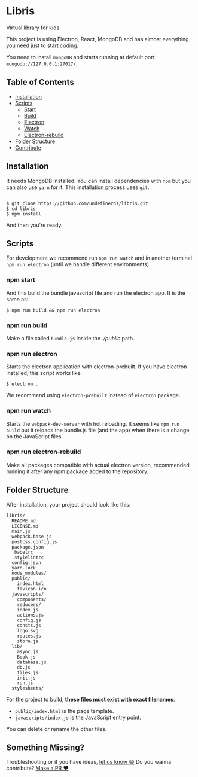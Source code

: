 # Libris

Virtual library for kids.

This project is using Electron, React, MongoDB and has almost everything you need just to start coding.

You need to install `mongoDB` and starts running at default port `mongodb://127.0.0.1:27017/`.

## Table of Contents

- [Installation](#installation)
- [Scripts](#scripts)
  + [Start](#npm-start)
  + [Build](#npm-run-build)
  + [Electron](#npm-run-electron)
  + [Watch](#npm-run-watch)
  + [Electron-rebuild](#npm-run-electron-rebuild)
- [Folder Structure](#folder-structure)
- [Contribute](#something-missing)


## Installation

It needs MongoDB installed. You can install dependencies with `npm` but you can
also use `yarn` for it. This installation process uses `git`.

```

$ git clone https://github.com/undefinerds/libris.git
$ cd libris
$ npm install

```

And then you're ready.


## Scripts

For development we recommend run `npm run watch` and in another terminal `npm run electron` (until we handle different environments).

### npm start

And this build the bundle javascript file and run the electron app. It is the same as:

`$ npm run build && npm run electron`

### npm run build

Make a file called `bundle.js` inside the *./public* path.

### npm run electron

Starts the electron application with electron-prebuilt. If you have electron installed, this script works like:

`$ electron .`

We recommend using `electron-prebuilt` instead of `electron` package.

### npm run watch

Starts the `webpack-dev-server` with hot reloading. It seems like `npm run build` but it reloads the bundle.js file (and the app) when there is a change on the
JavaScript files.

### npm run electron-rebuild

Make all packages compatible with actual electron version, recommended running it after any npm package added to the repository.


## Folder Structure

After installation, your project should look like this:

```
libris/
  README.md
  LICENSE.md
  main.js
  webpack.base.js
  postcss.config.js
  package.json
  .babelrc
  .stylelintrc
  config.json
  yarn.lock
  node_modules/
  public/
    index.html
    favicon.ico
  javascripts/
    components/
    reducers/
    index.js
    actions.js
    config.js
    consts.js
    logo.svg
    routes.js
    store.js
  lib/
    async.js
    Book.js
    database.js
    db.js
    files.js
    init.js
    run.js
  stylesheets/
```

For the project to build, **these files must exist with exact filenames**:

* `public/index.html` is the page template.
* `javascripts/index.js` is the JavaScript entry point.

You can delete or rename the other files.


## Something Missing?

Troubleshooting or if you have ideas, [let us know :smile:](https://github.com/undefinerds/libris/issues)
Do you wanna contribute? [Make a PR :heart:](https://github.com/undefinerds/libris/)